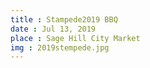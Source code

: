 ```yaml
---
title : Stampede2019 BBQ 
date : Jul 13, 2019
place : Sage Hill City Market
img : 2019stempede.jpg
---
```



